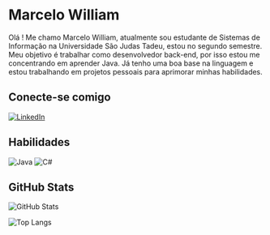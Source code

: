 # Marcelo William
Olá ! Me chamo Marcelo William, atualmente sou estudante de Sistemas de Informação na Universidade São Judas Tadeu, estou no segundo semestre.
Meu objetivo é trabalhar como desenvolvedor back-end, por isso estou me concentrando em aprender Java. Já tenho uma boa base na linguagem e estou trabalhando em projetos pessoais para aprimorar minhas habilidades.

## Conecte-se comigo
[![LinkedIn](https://img.shields.io/badge/LinkedIn-000?style=for-the-badge&logo=linkedin&logoColor=0E76A8)](https://www.linkedin.com/in/marcelowil/)


## Habilidades
![Java](https://img.shields.io/badge/Java-000?style=for-the-badge&logo=java)
![C#](https://img.shields.io/badge/C%23-000?style=for-the-badge&logo=c-sharp&logoColor=823085)


## GitHub Stats
![GitHub Stats](https://github-readme-stats.vercel.app/api?username=Marcelowil&theme=transparent&bg_color=000&border_color=30A3DC&show_icons=true&icon_color=30A3DC&title_color=E94D5F&text_color=FFF)

![Top Langs](https://github-readme-stats-git-masterrstaa-rickstaa.vercel.app/api/top-langs/?username=Marcelowil&layout=compact&bg_color=000&border_color=30A3DC&title_color=E94D5F&text_color=FFF)